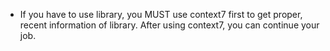 - If you have to use library, you MUST use context7 first to get proper, recent information of library. After using context7, you can continue your job.